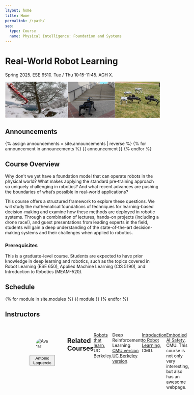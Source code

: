 ```yaml
---
layout: home
title: Home
permalink: /:path/
seo:
  type: Course
  name: Physical Intelligence: Foundation and Systems 
---
```


# Real-World Robot Learning 
Spring 2025. ESE 6510. Tue / Thu 10:15-11:45. AGH X.

![Image](/assets/images/front_page.png)

## Announcements 
{% assign announcements = site.announcements | reverse %}
{% for announcement in announcements %}
{{ announcement }}
{% endfor %}

## Course Overview 

Why don't we yet have a foundation model that can operate robots in the physical world? What makes applying the standard pre-training approach so uniquely challenging in robotics? And what recent advances are pushing the boundaries of what’s possible in real-world applications?

This course offers a structured framework to explore these questions. We will study the mathematical foundations of techniques for learning-based decision-making and examine how these methods are deployed in robotic systems. Through a combination of lectures, hands-on projects (including a drone race!), and guest presentations from leading experts in the field, students will gain a deep understanding of the state-of-the-art decision-making systems and their challenges when applied to robotics.

### Prerequisites

This is a graduate-level course. Students are expected to have prior knowledge in deep learning and robotics, such as the topics covered in Robot Learning (ESE 650), Applied Machine Learning (CIS 5190), and Introduction to Robotics (MEAM-520).


## Schedule 

{% for module in site.modules %}
{{ module }}
{% endfor %}


## Instructors

<figure style="display: inline-flex;">
<figure>
<img src="/real_world_robot_learning_sp25/assets/images/al.jpeg" alt="Avatar" style="width:200px; height:auto; object-fit: cover; border-radius:50%; padding:20px;">
<figcaption style="text-align: center;"><a href="https://antonilo.github.io/"><button type="button" name="button" class="btn">Antonio Loquercio</button>
</a></figcaption>
</figure>


<!-- ## Teaching Assistants 

<figure style="display: inline-flex;">

<figure>
<img src="/real_world_robot_learning_sp25/assets/images/lmk.jpg" alt="Avatar" style="width:200px; height:auto; object-fit: cover; border-radius:50%; padding:20px;">
<figcaption style="text-align: center;"><a href="https://www.linkedin.com/in/leonmkim/"><button type="button" name="button" class="btn">Leon Kim</button>
</a></figcaption>
</figure>

<figure>
<img src="/real_world_robot_learning_sp25/assets/images/js.jpeg" alt="Avatar" style="width:200px; height:auto; object-fit: cover; border-radius:50%; padding:20px;">
<figcaption style="text-align: center;"><a href="https://junyaoshi.github.io/"><button type="button" name="button" class="btn">Junyao Shi</button>
</a></figcaption>
</figure>

</figure> -->

## Related Courses

<a href="https://robots-that-learn.github.io/"> Robots that learn</a>, UC Berkeley.

Deep Reinforcement Learning: <a href="https://cmudeeprl.github.io/403website_s25/"> CMU version</a> <a href="https://rail.eecs.berkeley.edu/deeprlcourse/"> UC Berkeley version</a>.

<a href="https://16-831-s24.github.io/"> Introduction to Robot Learning</a>, CMU.


<a href="https://abajcsy.github.io/embodied-ai-safety/">Embodied AI Safety</a>, CMU. This course is not only very interesting, but also has an awesome webpage.



